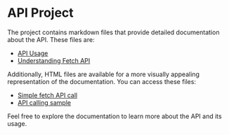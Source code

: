# API Project

The project contains markdown files that provide detailed documentation about the API. These files are:

- [API Usage](./API%20Usage.md)
- [Understanding Fetch API](./Understanding%20Fetch%20API.md)

Additionally, HTML files are available for a more visually appealing representation of the documentation. You can access these files:

- [Simple fetch API call](./sample.html)
- [API calling sample](./index.html)

Feel free to explore the documentation to learn more about the API and its usage.